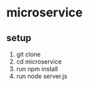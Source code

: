 # microservice

## setup
1. git clone <br>
2. cd microservice <br>
3. run npm install <br>
4. run node server.js

